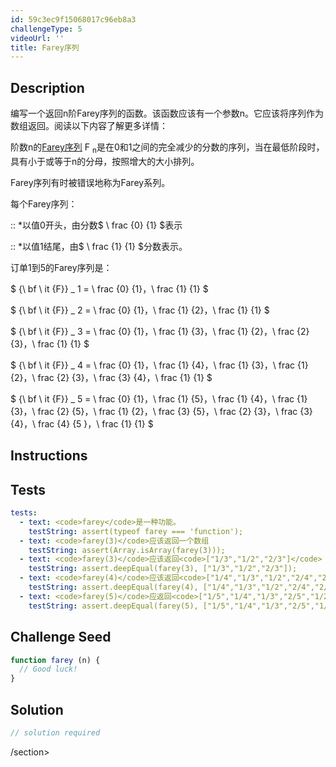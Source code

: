```yaml
---
id: 59c3ec9f15068017c96eb8a3
challengeType: 5
videoUrl: ''
title: Farey序列
---
```


## Description
<section id="description"><p>编写一个返回n阶Farey序列的函数。该函数应该有一个参数n。它应该将序列作为数组返回。阅读以下内容了解更多详情： </p><p>阶数n的<a href="https://en.wikipedia.org/wiki/Farey sequence" title="wp：Farey序列">Farey序列</a> F <sub>n</sub>是在0和1之间的完全减少的分数的序列，当在最低阶段时，具有小于或等于n的分母，按照增大的大小排列。 </p><p> Farey序列有时被错误地称为Farey系列。 </p><p>每个Farey序列： </p><p> :: *以值0开头，由分数$ \ frac {0} {1} $表示</p><p> :: *以值1结尾，由$ \ frac {1} {1} $分数表示。 </p><p>订单1到5的Farey序列是： </p><p> $ {\ bf \ it {F}} _ 1 = \ frac {0} {1}，\ frac {1} {1} $ </p><p></p><p> $ {\ bf \ it {F}} _ 2 = \ frac {0} {1}，\ frac {1} {2}，\ frac {1} {1} $ </p><p></p><p> $ {\ bf \ it {F}} _ 3 = \ frac {0} {1}，\ frac {1} {3}，\ frac {1} {2}，\ frac {2} {3}，\ frac {1} {1} $ </p><p></p><p> $ {\ bf \ it {F}} _ 4 = \ frac {0} {1}，\ frac {1} {4}，\ frac {1} {3}，\ frac {1} {2}，\ frac {2} {3}，\ frac {3} {4}，\ frac {1} {1} $ </p><p></p><p> $ {\ bf \ it {F}} _ 5 = \ frac {0} {1}，\ frac {1} {5}，\ frac {1} {4}，\ frac {1} {3}，\ frac {2} {5}，\ frac {1} {2}，\ frac {3} {5}，\ frac {2} {3}，\ frac {3} {4}，\ frac {4} {5 }，\ frac {1} {1} $ </p></section>

## Instructions
<section id="instructions">
</section>

## Tests
<section id='tests'>

```yml
tests:
  - text: <code>farey</code>是一种功能。
    testString: assert(typeof farey === 'function');
  - text: <code>farey(3)</code>应该返回一个数组
    testString: assert(Array.isArray(farey(3)));
  - text: <code>farey(3)</code>应该返回<code>["1/3","1/2","2/3"]</code>
    testString: assert.deepEqual(farey(3), ["1/3","1/2","2/3"]);
  - text: <code>farey(4)</code>应该返回<code>["1/4","1/3","1/2","2/4","2/3","3/4"]</code>
    testString: assert.deepEqual(farey(4), ["1/4","1/3","1/2","2/4","2/3","3/4"]);
  - text: <code>farey(5)</code>应返回<code>["1/5","1/4","1/3","2/5","1/2","2/4","3/5","2/3","3/4","4/5"]</code>
    testString: assert.deepEqual(farey(5), ["1/5","1/4","1/3","2/5","1/2","2/4","3/5","2/3","3/4","4/5"]);

```

</section>

## Challenge Seed
<section id='challengeSeed'>

<div id='js-seed'>

```js
function farey (n) {
  // Good luck!
}

```

</div>



</section>

## Solution
<section id='solution'>

```js
// solution required
```

/section>
